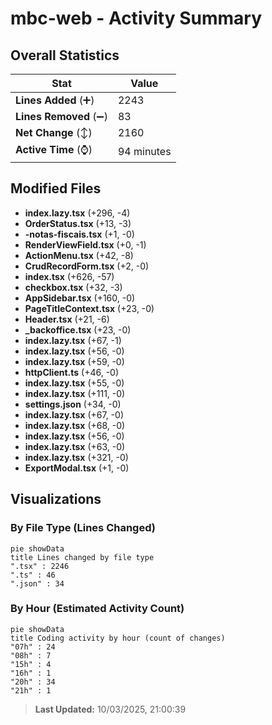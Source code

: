 # mbc-web - Activity Summary 

## Overall Statistics

| Stat                   | Value                                                             |
| ---------------------- | ----------------------------------------------------------------- |
| **Lines Added** (➕)   | 2243                                          |
| **Lines Removed** (➖) | 83                                        |
| **Net Change** (↕)    | 2160                |
| **Active Time** (⌚)   | 94 minutes |


## Modified Files
- **index.lazy.tsx** (+296, -4)
- **OrderStatus.tsx** (+13, -3)
- **-notas-fiscais.tsx** (+1, -0)
- **RenderViewField.tsx** (+0, -1)
- **ActionMenu.tsx** (+42, -8)
- **CrudRecordForm.tsx** (+2, -0)
- **index.tsx** (+626, -57)
- **checkbox.tsx** (+32, -3)
- **AppSidebar.tsx** (+160, -0)
- **PageTitleContext.tsx** (+23, -0)
- **Header.tsx** (+21, -6)
- **_backoffice.tsx** (+23, -0)
- **index.lazy.tsx** (+67, -1)
- **index.lazy.tsx** (+56, -0)
- **index.lazy.tsx** (+59, -0)
- **httpClient.ts** (+46, -0)
- **index.lazy.tsx** (+55, -0)
- **index.lazy.tsx** (+111, -0)
- **settings.json** (+34, -0)
- **index.lazy.tsx** (+67, -0)
- **index.lazy.tsx** (+68, -0)
- **index.lazy.tsx** (+56, -0)
- **index.lazy.tsx** (+63, -0)
- **index.lazy.tsx** (+321, -0)
- **ExportModal.tsx** (+1, -0)

## Visualizations

### By File Type (Lines Changed)

```mermaid
pie showData
title Lines changed by file type
".tsx" : 2246
".ts" : 46
".json" : 34
```

### By Hour (Estimated Activity Count)

```mermaid
pie showData
title Coding activity by hour (count of changes)
"07h" : 24
"08h" : 7
"15h" : 4
"16h" : 1
"20h" : 34
"21h" : 1
```


> **Last Updated:** 10/03/2025, 21:00:39